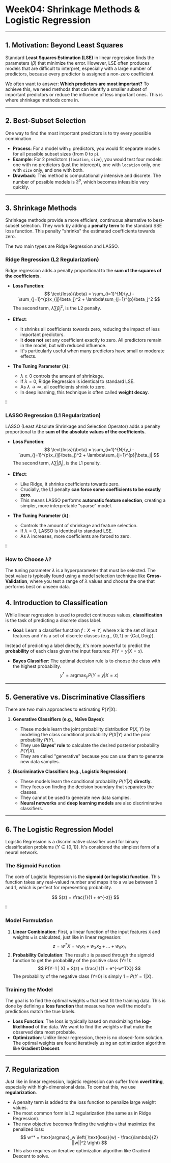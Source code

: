# Week04: Shrinkage Methods & Logistic Regression

---

## 1. Motivation: Beyond Least Squares

Standard **Least Squares Estimation (LSE)** in linear regression finds the parameters ($\beta$) that minimize the error. However, LSE often produces models that are difficult to interpret, especially with a large number of predictors, because every predictor is assigned a non-zero coefficient.

We often want to answer: **Which predictors are most important?** To achieve this, we need methods that can identify a smaller subset of important predictors or reduce the influence of less important ones. This is where shrinkage methods come in.

---

## 2. Best-Subset Selection

One way to find the most important predictors is to try every possible combination.

-   **Process**: For a model with `p` predictors, you would fit separate models for all possible subset sizes (from 0 to `p`).
-   **Example**: For 2 predictors (`location`, `size`), you would test four models: one with no predictors (just the intercept), one with `location` only, one with `size` only, and one with both.
-   **Drawback**: This method is computationally intensive and discrete. The number of possible models is $2^p$, which becomes infeasible very quickly.

---

## 3. Shrinkage Methods

Shrinkage methods provide a more efficient, continuous alternative to best-subset selection. They work by adding a **penalty term** to the standard SSE loss function. This penalty "shrinks" the estimated coefficients towards zero.

The two main types are Ridge Regression and LASSO.

### Ridge Regression (L2 Regularization)

Ridge regression adds a penalty proportional to the **sum of the squares of the coefficients**.

-   **Loss Function**:
    $$
    \text{loss}(\beta) = \sum_{i=1}^{N}(y_i - \sum_{j=1}^{p}x_{ij}\beta_j)^2 + \lambda\sum_{j=1}^{p}\beta_j^2
    $$
    The second term, $\lambda\sum\beta_j^2$, is the L2 penalty.

-   **Effect**:
    -   It shrinks all coefficients towards zero, reducing the impact of less important predictors.
    -   It **does not** set any coefficient exactly to zero. All predictors remain in the model, but with reduced influence.
    -   It's particularly useful when many predictors have small or moderate effects.

-   **The Tuning Parameter ($\lambda$)**:
    -   $\lambda \ge 0$ controls the amount of shrinkage.
    -   If $\lambda=0$, Ridge Regression is identical to standard LSE.
    -   As $\lambda \to \infty$, all coefficients shrink to zero.
    -   In deep learning, this technique is often called **weight decay**.

!
### LASSO Regression (L1 Regularization)

LASSO (Least Absolute Shrinkage and Selection Operator) adds a penalty proportional to the **sum of the absolute values of the coefficients**.

-   **Loss Function**:
    $$
    \text{loss}(\beta) = \sum_{i=1}^{N}(y_i - \sum_{j=1}^{p}x_{ij}\beta_j)^2 + \lambda\sum_{j=1}^{p}|\beta_j|
    $$
    The second term, $\lambda\sum|\beta_j|$, is the L1 penalty.

-   **Effect**:
    -   Like Ridge, it shrinks coefficients towards zero.
    -   Crucially, the L1 penalty **can force some coefficients to be exactly zero**.
    -   This means LASSO performs **automatic feature selection**, creating a simpler, more interpretable "sparse" model.

-   **The Tuning Parameter ($\lambda$)**:
    -   Controls the amount of shrinkage and feature selection.
    -   If $\lambda=0$, LASSO is identical to standard LSE.
    -   As $\lambda$ increases, more coefficients are forced to zero.

!
### How to Choose $\lambda$?

The tuning parameter $\lambda$ is a hyperparameter that must be selected. The best value is typically found using a model selection technique like **Cross-Validation**, where you test a range of $\lambda$ values and choose the one that performs best on unseen data.

## 4. Introduction to Classification

While linear regression is used to predict continuous values, **classification** is the task of predicting a discrete class label.

-   **Goal**: Learn a classifier function $f: X \to Y$, where `X` is the set of input features and `Y` is a set of discrete classes (e.g., $\{0, 1\}$ or $\{\text{Cat}, \text{Dog}\}$).

Instead of predicting a label directly, it's more powerful to predict the **probability** of each class given the input features: $P(Y=y | X=x)$.

-   **Bayes Classifier**: The optimal decision rule is to choose the class with the highest probability.
    $$
    y^* = \text{argmax}_y P(Y=y | X=x)
    $$

---

## 5. Generative vs. Discriminative Classifiers

There are two main approaches to estimating $P(Y|X)$:

1.  **Generative Classifiers (e.g., Naïve Bayes)**:
    -   These models learn the joint probability distribution $P(X, Y)$ by modeling the class conditional probability $P(X|Y)$ and the prior probability $P(Y)$.
    -   They use **Bayes' rule** to calculate the desired posterior probability $P(Y|X)$.
    -   They are called "generative" because you can use them to generate new data samples.

2.  **Discriminative Classifiers (e.g., Logistic Regression)**:
    -   These models learn the conditional probability $P(Y|X)$ **directly**.
    -   They focus on finding the decision boundary that separates the classes.
    -   They cannot be used to generate new data samples.
    -   **Neural networks** and **deep learning models** are also discriminative classifiers.

---

## 6. The Logistic Regression Model

Logistic Regression is a discriminative classifier used for binary classification problems ($Y \in \{0, 1\}$). It's considered the simplest form of a neural network.

### The Sigmoid Function

The core of Logistic Regression is the **sigmoid (or logistic) function**. This function takes any real-valued number and maps it to a value between 0 and 1, which is perfect for representing probability.

$$
S(z) = \frac{1}{1 + e^{-z}}
$$

!
### Model Formulation

1.  **Linear Combination**: First, a linear function of the input features `X` and weights `w` is calculated, just like in linear regression:
    $$
    z = w^TX = w_1x_1 + w_2x_2 + \dots + w_nx_n
    $$
2.  **Probability Calculation**: The result `z` is passed through the sigmoid function to get the probability of the positive class (Y=1):
    $$
    P(Y=1 | X) = S(z) = \frac{1}{1 + e^{-w^TX}}
    $$
    The probability of the negative class (Y=0) is simply $1 - P(Y=1|X)$.

### Training the Model

The goal is to find the optimal weights `w` that best fit the training data. This is done by defining a **loss function** that measures how well the model's predictions match the true labels.

-   **Loss Function**: The loss is typically based on maximizing the **log-likelihood** of the data. We want to find the weights `w` that make the observed data most probable.
-   **Optimization**: Unlike linear regression, there is no closed-form solution. The optimal weights are found iteratively using an optimization algorithm like **Gradient Descent**.

---

## 7. Regularization

Just like in linear regression, logistic regression can suffer from **overfitting**, especially with high-dimensional data. To combat this, we use **regularization**.

-   A penalty term is added to the loss function to penalize large weight values.
-   The most common form is L2 regularization (the same as in Ridge Regression).
-   The new objective becomes finding the weights `w` that maximize the penalized loss:
    $$
    w^* = \text{argmax}_w \left( \text{loss}(w) - \frac{\lambda}{2} ||w||^2 \right)
    $$
-   This also requires an iterative optimization algorithm like Gradient Descent to solve.
